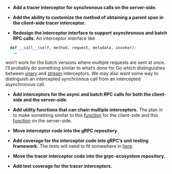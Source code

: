 * **Add a tracer interceptor for synchronous calls on the server-side.**

* **Add the ability to customize the method of obtaining a parent span in the
  client-side tracer interceptor.**

* **Redesign the interceptor interface to support asynchronous and batch RPC calls.**
An interceptor interface like
```python
  def __call__(self, method, request, metadata, invoker):
    …
```
won’t work for the batch versions where multiple requests are sent at once. I’ll probably do something similar to what’s done for Go which distinguishes between [unary](https://godoc.org/google.golang.org/grpc#WithUnaryInterceptor) and [stream](https://godoc.org/google.golang.org/grpc#WithStreamInterceptor) interceptors. We may also want some way to distinguish an intercepted synchronous call from an intercepted asynchronous call.

* **Add interceptors for the async and batch RPC calls for both the client-side and the server-side.**

* **Add utility functions that can chain multiple interceptors.** The plan in to make something similar to this [function](http://www.grpc.io/grpc-java/javadoc/io/grpc/ClientInterceptors.html#intercept-io.grpc.Channel-java.util.List-) for the client-side and this [function](http://www.grpc.io/grpc-java/javadoc/io/grpc/ServerInterceptors.html#intercept-io.grpc.ServerServiceDefinition-io.grpc.ServerInterceptor...-) on the server-side.

* **Move interceptor code into the gRPC repository.**

* **Add coverage for the interceptor code into gRPC’s unit testing framework.** The tests will need to fit somewhere in [here](https://github.com/grpc/grpc/tree/master/src/python/grpcio_tests/tests).

* **Move the tracer interceptor code into the grpc-ecosystem repository.**

* **Add test coverage for the tracer interceptors.**

